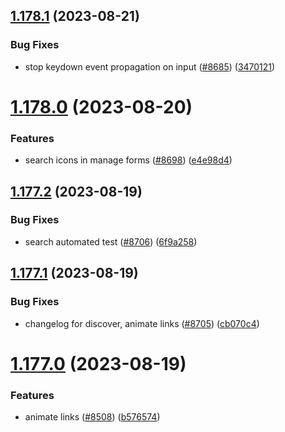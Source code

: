 ## [1.178.1](https://github.com/EddieHubCommunity/LinkFree/compare/v1.178.0...v1.178.1) (2023-08-21)


### Bug Fixes

* stop keydown event propagation on input ([#8685](https://github.com/EddieHubCommunity/LinkFree/issues/8685)) ([3470121](https://github.com/EddieHubCommunity/LinkFree/commit/347012180d7ad5d328bdbc6d75a713a283460fa6))



# [1.178.0](https://github.com/EddieHubCommunity/LinkFree/compare/v1.177.2...v1.178.0) (2023-08-20)


### Features

* search icons in manage forms  ([#8698](https://github.com/EddieHubCommunity/LinkFree/issues/8698)) ([e4e98d4](https://github.com/EddieHubCommunity/LinkFree/commit/e4e98d44f3ceca06af259ba569a98b205e0e9315))



## [1.177.2](https://github.com/EddieHubCommunity/LinkFree/compare/v1.177.1...v1.177.2) (2023-08-19)


### Bug Fixes

* search automated test ([#8706](https://github.com/EddieHubCommunity/LinkFree/issues/8706)) ([6f9a258](https://github.com/EddieHubCommunity/LinkFree/commit/6f9a258ebda5a5b0a29d82d0388842e399a189f7))



## [1.177.1](https://github.com/EddieHubCommunity/LinkFree/compare/v1.177.0...v1.177.1) (2023-08-19)


### Bug Fixes

* changelog for discover, animate links ([#8705](https://github.com/EddieHubCommunity/LinkFree/issues/8705)) ([cb070c4](https://github.com/EddieHubCommunity/LinkFree/commit/cb070c496fbbc7748befc450e2fc5dd3fec32d0c))



# [1.177.0](https://github.com/EddieHubCommunity/LinkFree/compare/v1.176.2...v1.177.0) (2023-08-19)


### Features

* animate links ([#8508](https://github.com/EddieHubCommunity/LinkFree/issues/8508)) ([b576574](https://github.com/EddieHubCommunity/LinkFree/commit/b576574c3974aa77c3dea33e8af63755a2d435b8))



